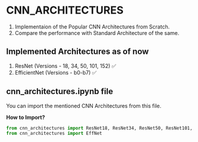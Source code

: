 # CNN_ARCHITECTURES

1. Implementaion of the Popular CNN Architectures from Scratch.
2. Compare the performance with Standard Architecture of the same.

## Implemented Architectures as of now

1. ResNet (Versions - 18, 34, 50, 101, 152) :white_check_mark:
2. EfficientNet (Versions - b0-b7) :white_check_mark:

## cnn_architectures.ipynb file

You can import the mentioned CNN Architectures from this file.

**How to Import?**

```python
from cnn_architectures import ResNet18, ResNet34, ResNet50, ResNet101, ResNet152
from cnn_architectures import EffNet
```

